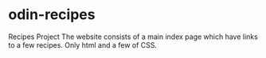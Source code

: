 # odin-recipes
Recipes Project 
The website consists of a main index page which have links to a few recipes.
Only html and a few of CSS.
